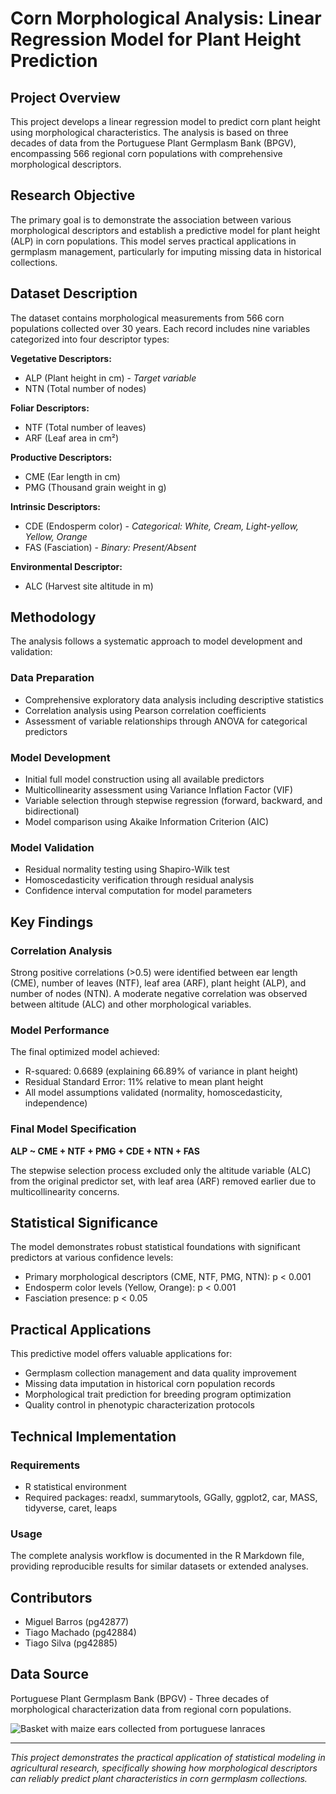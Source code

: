 # Corn Morphological Analysis: Linear Regression Model for Plant Height Prediction

## Project Overview

This project develops a linear regression model to predict corn plant height using morphological characteristics. The analysis is based on three decades of data from the Portuguese Plant Germplasm Bank (BPGV), encompassing 566 regional corn populations with comprehensive morphological descriptors.

## Research Objective

The primary goal is to demonstrate the association between various morphological descriptors and establish a predictive model for plant height (ALP) in corn populations. This model serves practical applications in germplasm management, particularly for imputing missing data in historical collections.

## Dataset Description

The dataset contains morphological measurements from 566 corn populations collected over 30 years. Each record includes nine variables categorized into four descriptor types:

**Vegetative Descriptors:**
- ALP (Plant height in cm) - *Target variable*
- NTN (Total number of nodes)

**Foliar Descriptors:**
- NTF (Total number of leaves)
- ARF (Leaf area in cm²)

**Productive Descriptors:**
- CME (Ear length in cm)
- PMG (Thousand grain weight in g)

**Intrinsic Descriptors:**
- CDE (Endosperm color) - *Categorical: White, Cream, Light-yellow, Yellow, Orange*
- FAS (Fasciation) - *Binary: Present/Absent*

**Environmental Descriptor:**
- ALC (Harvest site altitude in m)

## Methodology

The analysis follows a systematic approach to model development and validation:

### Data Preparation
- Comprehensive exploratory data analysis including descriptive statistics
- Correlation analysis using Pearson correlation coefficients
- Assessment of variable relationships through ANOVA for categorical predictors

### Model Development
- Initial full model construction using all available predictors
- Multicollinearity assessment using Variance Inflation Factor (VIF)
- Variable selection through stepwise regression (forward, backward, and bidirectional)
- Model comparison using Akaike Information Criterion (AIC)

### Model Validation
- Residual normality testing using Shapiro-Wilk test
- Homoscedasticity verification through residual analysis
- Confidence interval computation for model parameters

## Key Findings

### Correlation Analysis
Strong positive correlations (>0.5) were identified between ear length (CME), number of leaves (NTF), leaf area (ARF), plant height (ALP), and number of nodes (NTN). A moderate negative correlation was observed between altitude (ALC) and other morphological variables.

### Model Performance
The final optimized model achieved:
- R-squared: 0.6689 (explaining 66.89% of variance in plant height)
- Residual Standard Error: 11% relative to mean plant height
- All model assumptions validated (normality, homoscedasticity, independence)

### Final Model Specification
**ALP ~ CME + NTF + PMG + CDE + NTN + FAS**

The stepwise selection process excluded only the altitude variable (ALC) from the original predictor set, with leaf area (ARF) removed earlier due to multicollinearity concerns.

## Statistical Significance

The model demonstrates robust statistical foundations with significant predictors at various confidence levels:
- Primary morphological descriptors (CME, NTF, PMG, NTN): p < 0.001
- Endosperm color levels (Yellow, Orange): p < 0.001  
- Fasciation presence: p < 0.05

## Practical Applications

This predictive model offers valuable applications for:
- Germplasm collection management and data quality improvement
- Missing data imputation in historical corn population records
- Morphological trait prediction for breeding program optimization
- Quality control in phenotypic characterization protocols

## Technical Implementation

### Requirements
- R statistical environment
- Required packages: readxl, summarytools, GGally, ggplot2, car, MASS, tidyverse, caret, leaps

### Usage
The complete analysis workflow is documented in the R Markdown file, providing reproducible results for similar datasets or extended analyses.

## Contributors

- Miguel Barros (pg42877)
- Tiago Machado (pg42884)  
- Tiago Silva (pg42885)

## Data Source

Portuguese Plant Germplasm Bank (BPGV) - Three decades of morphological characterization data from regional corn populations.

![Basket with maize ears collected from portuguese lanraces](maize_basket.jpg)

---

*This project demonstrates the practical application of statistical modeling in agricultural research, specifically showing how morphological descriptors can reliably predict plant characteristics in corn germplasm collections.*
